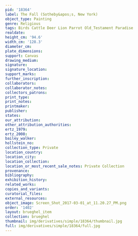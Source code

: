 ```yaml
---
pid: '18364'
label: The Fall (Sotheby&apos;s, New York)
object_type: Painting
genre: Religious
tags: Birds Cattle Deer Lion Parrot Old_Testament Paradise
realdate: 
height_cm: '94.6'
width_cm: '128.3'
diameter_cm: 
plate_dimensions: 
support: Canvas
drawing_medium: 
signature: 
signature_location: 
support_marks: 
further_inscription: 
collaborators: 
collaborator_notes: 
collectors_patrons: 
print_type: 
print_notes: 
printmaker: 
publisher: 
states: 
our_attribution: 
other_attribution_authorities: 
ertz_1979: 
ertz_2008: 
bailey_walker: 
hollstein_no: 
collection_type: Private
location_country: 
location_city: 
location_collection: 
location_or_most_recent_sale_notes: Private Collection
provenance: 
bibliography: 
exhibition_history: 
related_works: 
copies_and_variants: 
curatorial_files: 
external_resources: 
object_image: Screen_Shot_2017-03-01_at_11.20.27_PM.png
order: '1402'
layout: brueghel_item
collection: brueghel
thumbnail: img/derivatives/simple/18364/thumbnail.jpg
full: img/derivatives/simple/18364/full.jpg
---
```

